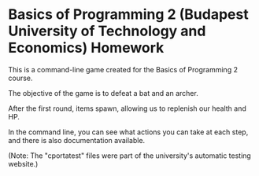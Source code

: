 # Basics of Programming 2 (Budapest University of Technology and Economics) Homework

This is a command-line game created for the Basics of Programming 2 course.

The objective of the game is to defeat a bat and an archer.

After the first round, items spawn, allowing us to replenish our health and HP.

In the command line, you can see what actions you can take at each step, and there is also documentation available.

(Note: The "cportatest" files were part of the university's automatic testing website.)


